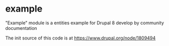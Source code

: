 example
=======

"Example" module is a entities example for Drupal 8 develop by community documentation

The init source of this code is at 
https://www.drupal.org/node/1809494
